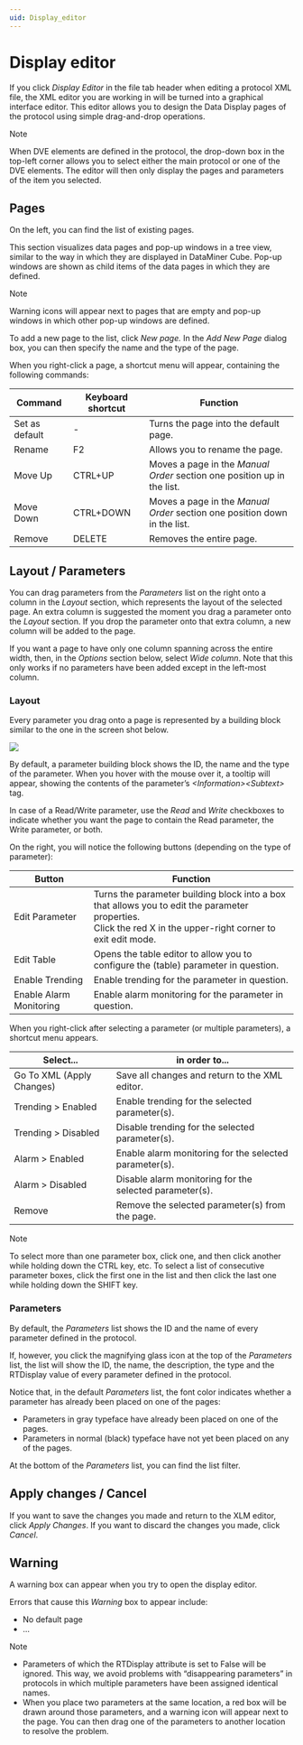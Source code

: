 ```yaml
---
uid: Display_editor
---
```


# Display editor

If you click *Display Editor* in the file tab header when editing a protocol XML file, the XML editor you are working in will be turned into a graphical interface editor. This editor allows you to design the Data Display pages of the protocol using simple drag-and-drop operations.

> [!NOTE]
> When DVE elements are defined in the protocol, the drop-down box in the top-left corner allows you to select either the main protocol or one of the DVE elements. The editor will then only display the pages and parameters of the item you selected.

## Pages

On the left, you can find the list of existing pages.

This section visualizes data pages and pop-up windows in a tree view, similar to the way in which they are displayed in DataMiner Cube. Pop-up windows are shown as child items of the data pages in which they are defined.

> [!NOTE]
> Warning icons will appear next to pages that are empty and pop-up windows in which other pop-up windows are defined.

To add a new page to the list, click *New page.* In the *Add New Page* dialog box, you can then specify the name and the type of the page.

When you right-click a page, a shortcut menu will appear, containing the following commands:

| Command        | Keyboard shortcut | Function                                                                  |
|----------------|-------------------|---------------------------------------------------------------------------|
| Set as default | \-                | Turns the page into the default page.                                     |
| Rename         | F2                | Allows you to rename the page.                                            |
| Move Up        | CTRL+UP           | Moves a page in the *Manual Order* section one position up in the list.   |
| Move Down      | CTRL+DOWN         | Moves a page in the *Manual Order* section one position down in the list. |
| Remove         | DELETE            | Removes the entire page.                                                  |

## Layout / Parameters

You can drag parameters from the *Parameters* list on the right onto a column in the *Layout* section, which represents the layout of the selected page. An extra column is suggested the moment you drag a parameter onto the *Layout* section. If you drop the parameter onto that extra column, a new column will be added to the page.

If you want a page to have only one column spanning across the entire width, then, in the *Options* section below, select *Wide column*. Note that this only works if no parameters have been added except in the left-most column.

### Layout

Every parameter you drag onto a page is represented by a building block similar to the one in the screen shot below.

![](~/develop/images/dis_display_editor_param.png)

By default, a parameter building block shows the ID, the name and the type of the parameter. When you hover with the mouse over it, a tooltip will appear, showing the contents of the parameter’s *\<Information>\<Subtext>* tag.

In case of a Read/Write parameter, use the *Read* and *Write* checkboxes to indicate whether you want the page to contain the Read parameter, the Write parameter, or both.

On the right, you will notice the following buttons (depending on the type of parameter):

| Button | Function |
|--------|----------|
| Edit Parameter | Turns the parameter building block into a box that allows you to edit the parameter properties.<br> Click the red X in the upper-right corner to exit edit mode. |
| Edit Table | Opens the table editor to allow you to configure the (table) parameter in question. |
| Enable Trending | Enable trending for the parameter in question. |
| Enable Alarm Monitoring | Enable alarm monitoring for the parameter in question. |

When you right-click after selecting a parameter (or multiple parameters), a shortcut menu appears.

| Select...                 | in order to...                                          |
|---------------------------|---------------------------------------------------------|
| Go To XML (Apply Changes) | Save all changes and return to the XML editor.          |
| Trending \> Enabled       | Enable trending for the selected parameter(s).          |
| Trending \> Disabled      | Disable trending for the selected parameter(s).         |
| Alarm \> Enabled          | Enable alarm monitoring for the selected parameter(s).  |
| Alarm \> Disabled         | Disable alarm monitoring for the selected parameter(s). |
| Remove                    | Remove the selected parameter(s) from the page.         |

> [!NOTE]
> To select more than one parameter box, click one, and then click another while holding down the CTRL key, etc. To select a list of consecutive parameter boxes, click the first one in the list and then click the last one while holding down the SHIFT key.

### Parameters

By default, the *Parameters* list shows the ID and the name of every parameter defined in the protocol.

If, however, you click the magnifying glass icon at the top of the *Parameters* list, the list will show the ID, the name, the description, the type and the RTDisplay value of every parameter defined in the protocol.

Notice that, in the default *Parameters* list, the font color indicates whether a parameter has already been placed on one of the pages:

- Parameters in gray typeface have already been placed on one of the pages.
- Parameters in normal (black) typeface have not yet been placed on any of the pages.

At the bottom of the *Parameters* list, you can find the list filter.

## Apply changes / Cancel

If you want to save the changes you made and return to the XLM editor, click *Apply Changes*. If you want to discard the changes you made, click *Cancel*.

## Warning

A warning box can appear when you try to open the display editor.

Errors that cause this *Warning* box to appear include:

- No default page
- ...

> [!NOTE]
>
> - Parameters of which the RTDisplay attribute is set to False will be ignored. This way, we avoid problems with “disappearing parameters” in protocols in which multiple parameters have been assigned identical names.
> - When you place two parameters at the same location, a red box will be drawn around those parameters, and a warning icon will appear next to the page. You can then drag one of the parameters to another location to resolve the problem.
